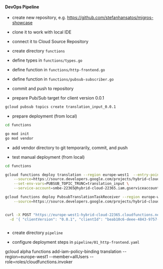 #### DevOps Pipeline

- create new repository, e.g. https://github.com/stefanhansatos/migros-showcase

- clone it to work with local IDE

- connect it to Cloud Source Repository

- create directory `functions`

- define types in `functions/types.go`

- define function in `functions/http-frontend.go`

- define function in `functions/pubsub-subscriber.go`

- commit and push to repository

- prepare Pub/Sub target for client version 0.0.1

```bash
gcloud pubsub topics create translation_input_0.0.1
```

- prepare deployment (from local)
```bash
cd functions

go mod init
go mod vendor
```

- add vendor directory to git temporarily, commit, and push

- test manual deployment (from local)

```bash
cd functions

gcloud functions deploy translation --region europe-west1  --entry-point TranslationHTTP --runtime go111 --trigger-http \
    --source=https://source.developers.google.com/projects/hybrid-cloud-22365/repos/github_stefanhansatos_migros-showcase/revisions/master/paths/functions \
    --set-env-vars=PUBSUB_TOPIC_TRUNC=translation_input \
    --service-account=smbe-22365@hybrid-cloud-22365.iam.gserviceaccount.com

gcloud functions deploy PubsubTranslationTaskReceiver --region europe-west1  --runtime go111 --trigger-topic=translation_input_0.0.1 \
    --source=https://source.developers.google.com/projects/hybrid-cloud-22365/repos/github_stefanhansatos_migros-showcase/revisions/master/paths/functions \

   
curl -X POST "https://europe-west1-hybrid-cloud-22365.cloudfunctions.net/translation" \
  -d '{ "clientVersion": "0.0.1", "clientId": "beab10c6-deee-4843-9757-719566214526", "text": "Today is Monday", "sourceLanguage": "en",  "targetLanguage": "fr"}'



```

- create directory `pipeline`

- configure deployment steps in `pipeline/01_http-frontend.yaml`


gcloud alpha functions add-iam-policy-binding translation --region=europe-west1 --member=allUsers --role=roles/cloudfunctions.invoker




